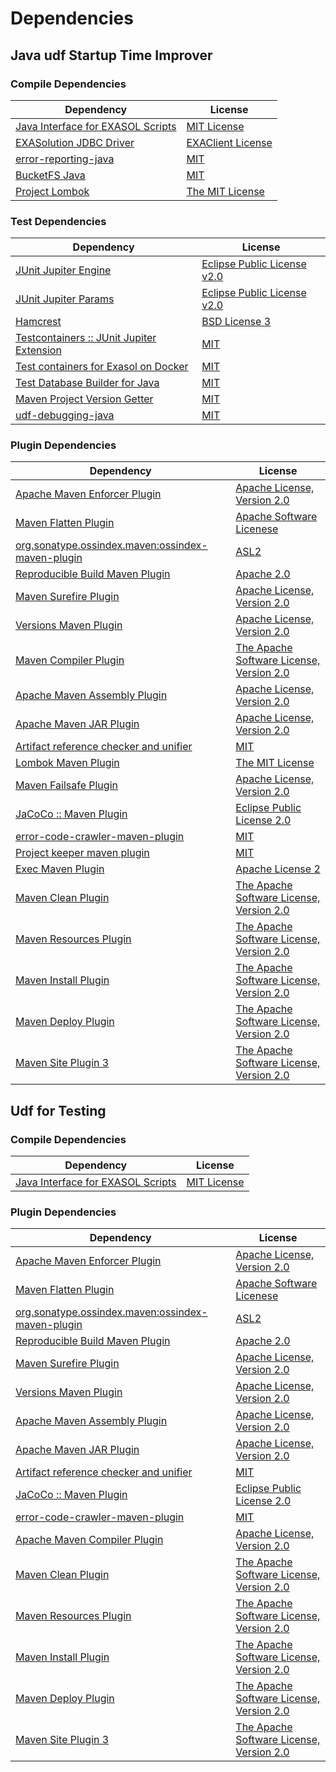 <!-- @formatter:off -->
# Dependencies

## Java udf Startup Time Improver

### Compile Dependencies

| Dependency                             | License                |
| -------------------------------------- | ---------------------- |
| [Java Interface for EXASOL Scripts][0] | [MIT License][1]       |
| [EXASolution JDBC Driver][0]           | [EXAClient License][3] |
| [error-reporting-java][4]              | [MIT][5]               |
| [BucketFS Java][6]                     | [MIT][5]               |
| [Project Lombok][8]                    | [The MIT License][9]   |

### Test Dependencies

| Dependency                                      | License                           |
| ----------------------------------------------- | --------------------------------- |
| [JUnit Jupiter Engine][10]                      | [Eclipse Public License v2.0][11] |
| [JUnit Jupiter Params][10]                      | [Eclipse Public License v2.0][11] |
| [Hamcrest][14]                                  | [BSD License 3][15]               |
| [Testcontainers :: JUnit Jupiter Extension][16] | [MIT][17]                         |
| [Test containers for Exasol on Docker][18]      | [MIT][5]                          |
| [Test Database Builder for Java][20]            | [MIT][5]                          |
| [Maven Project Version Getter][22]              | [MIT][5]                          |
| [udf-debugging-java][24]                        | [MIT][5]                          |

### Plugin Dependencies

| Dependency                                              | License                                        |
| ------------------------------------------------------- | ---------------------------------------------- |
| [Apache Maven Enforcer Plugin][26]                      | [Apache License, Version 2.0][27]              |
| [Maven Flatten Plugin][28]                              | [Apache Software Licenese][29]                 |
| [org.sonatype.ossindex.maven:ossindex-maven-plugin][30] | [ASL2][29]                                     |
| [Reproducible Build Maven Plugin][32]                   | [Apache 2.0][29]                               |
| [Maven Surefire Plugin][34]                             | [Apache License, Version 2.0][27]              |
| [Versions Maven Plugin][36]                             | [Apache License, Version 2.0][27]              |
| [Maven Compiler Plugin][38]                             | [The Apache Software License, Version 2.0][29] |
| [Apache Maven Assembly Plugin][40]                      | [Apache License, Version 2.0][27]              |
| [Apache Maven JAR Plugin][42]                           | [Apache License, Version 2.0][27]              |
| [Artifact reference checker and unifier][44]            | [MIT][5]                                       |
| [Lombok Maven Plugin][46]                               | [The MIT License][5]                           |
| [Maven Failsafe Plugin][48]                             | [Apache License, Version 2.0][27]              |
| [JaCoCo :: Maven Plugin][50]                            | [Eclipse Public License 2.0][51]               |
| [error-code-crawler-maven-plugin][52]                   | [MIT][5]                                       |
| [Project keeper maven plugin][54]                       | [MIT][5]                                       |
| [Exec Maven Plugin][56]                                 | [Apache License 2][29]                         |
| [Maven Clean Plugin][58]                                | [The Apache Software License, Version 2.0][29] |
| [Maven Resources Plugin][60]                            | [The Apache Software License, Version 2.0][29] |
| [Maven Install Plugin][62]                              | [The Apache Software License, Version 2.0][29] |
| [Maven Deploy Plugin][64]                               | [The Apache Software License, Version 2.0][29] |
| [Maven Site Plugin 3][66]                               | [The Apache Software License, Version 2.0][29] |

## Udf for Testing

### Compile Dependencies

| Dependency                             | License          |
| -------------------------------------- | ---------------- |
| [Java Interface for EXASOL Scripts][0] | [MIT License][1] |

### Plugin Dependencies

| Dependency                                              | License                                        |
| ------------------------------------------------------- | ---------------------------------------------- |
| [Apache Maven Enforcer Plugin][26]                      | [Apache License, Version 2.0][27]              |
| [Maven Flatten Plugin][28]                              | [Apache Software Licenese][29]                 |
| [org.sonatype.ossindex.maven:ossindex-maven-plugin][30] | [ASL2][29]                                     |
| [Reproducible Build Maven Plugin][32]                   | [Apache 2.0][29]                               |
| [Maven Surefire Plugin][34]                             | [Apache License, Version 2.0][27]              |
| [Versions Maven Plugin][36]                             | [Apache License, Version 2.0][27]              |
| [Apache Maven Assembly Plugin][40]                      | [Apache License, Version 2.0][27]              |
| [Apache Maven JAR Plugin][42]                           | [Apache License, Version 2.0][27]              |
| [Artifact reference checker and unifier][44]            | [MIT][5]                                       |
| [JaCoCo :: Maven Plugin][50]                            | [Eclipse Public License 2.0][51]               |
| [error-code-crawler-maven-plugin][52]                   | [MIT][5]                                       |
| [Apache Maven Compiler Plugin][92]                      | [Apache License, Version 2.0][27]              |
| [Maven Clean Plugin][58]                                | [The Apache Software License, Version 2.0][29] |
| [Maven Resources Plugin][60]                            | [The Apache Software License, Version 2.0][29] |
| [Maven Install Plugin][62]                              | [The Apache Software License, Version 2.0][29] |
| [Maven Deploy Plugin][64]                               | [The Apache Software License, Version 2.0][29] |
| [Maven Site Plugin 3][66]                               | [The Apache Software License, Version 2.0][29] |

[3]: LICENSE-exasol-jdbc.txt
[6]: https://github.com/exasol/bucketfs-java
[4]: https://github.com/exasol/error-reporting-java
[29]: http://www.apache.org/licenses/LICENSE-2.0.txt
[8]: https://projectlombok.org
[34]: https://maven.apache.org/surefire/maven-surefire-plugin/
[58]: http://maven.apache.org/plugins/maven-clean-plugin/
[5]: https://opensource.org/licenses/MIT
[48]: https://maven.apache.org/surefire/maven-failsafe-plugin/
[20]: https://github.com/exasol/test-db-builder-java
[22]: https://github.com/exasol/maven-project-version-getter
[56]: http://www.mojohaus.org/exec-maven-plugin
[36]: http://www.mojohaus.org/versions-maven-plugin/
[15]: http://opensource.org/licenses/BSD-3-Clause
[92]: https://maven.apache.org/plugins/maven-compiler-plugin/
[17]: http://opensource.org/licenses/MIT
[51]: https://www.eclipse.org/legal/epl-2.0/
[18]: https://github.com/exasol/exasol-testcontainers
[50]: https://www.jacoco.org/jacoco/trunk/doc/maven.html
[9]: https://projectlombok.org/LICENSE
[32]: http://zlika.github.io/reproducible-build-maven-plugin
[27]: https://www.apache.org/licenses/LICENSE-2.0.txt
[26]: https://maven.apache.org/enforcer/maven-enforcer-plugin/
[46]: https://awhitford.github.com/lombok.maven/lombok-maven-plugin/
[54]: https://github.com/exasol/project-keeper-maven-plugin/project-keeper-maven-plugin-generated-parent/project-keeper-maven-plugin
[0]: http://www.exasol.com
[11]: https://www.eclipse.org/legal/epl-v20.html
[62]: http://maven.apache.org/plugins/maven-install-plugin/
[10]: https://junit.org/junit5/
[30]: https://sonatype.github.io/ossindex-maven/maven-plugin/
[16]: https://testcontainers.org
[28]: https://www.mojohaus.org/flatten-maven-plugin/flatten-maven-plugin
[24]: https://github.com/exasol/udf-debugging-java
[38]: http://maven.apache.org/plugins/maven-compiler-plugin/
[1]: LICENSE-exasol-script-api.txt
[14]: http://hamcrest.org/JavaHamcrest/
[64]: http://maven.apache.org/plugins/maven-deploy-plugin/
[66]: http://maven.apache.org/plugins/maven-site-plugin/
[60]: http://maven.apache.org/plugins/maven-resources-plugin/
[44]: https://github.com/exasol/artifact-reference-checker-maven-plugin
[52]: https://github.com/exasol/error-code-crawler-maven-plugin
[42]: https://maven.apache.org/plugins/maven-jar-plugin/
[40]: https://maven.apache.org/plugins/maven-assembly-plugin/
